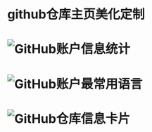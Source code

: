 # github仓库主页美化定制
# ![GitHub账户信息统计](https://github-stats.ubrong.com/api?username=Marcus-cs&show_icons=true&theme=tokyonight) 
# ![GitHub账户最常用语言](https://github-stats.ubrong.com/api/top-langs/?username=Marcus-cs&layout=compact&theme=tokyonight)
# ![GitHub仓库信息卡片](https://github-stats.ubrong.com/api/pin/?username=Marcus-cs&repo=phoneweb-base&theme=dark) 
